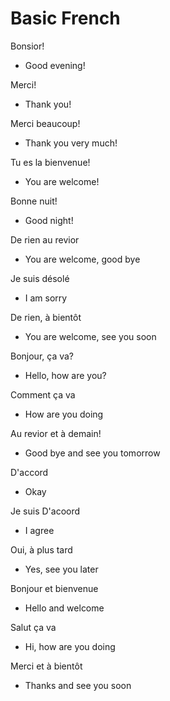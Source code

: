 
# Basic French

Bonsior!
- Good evening!

Merci!
- Thank you!

Merci beaucoup!
- Thank you very much!

Tu es la bienvenue!
- You are welcome!

Bonne nuit!
- Good night!

De rien au revior
- You are welcome, good bye

Je suis désolé
- I am sorry

De rien, à bientôt
- You are welcome, see you soon

Bonjour, ça va?
- Hello, how are you?

Comment ça va
- How are you doing



Au revior et à demain!
- Good bye and see you tomorrow

D'accord
- Okay

Je suis D'acoord
- I agree

Oui, à plus tard
- Yes, see you later

Bonjour et bienvenue
- Hello and welcome

Salut ça va
- Hi, how are you doing

Merci et à bientôt
- Thanks and see you soon

